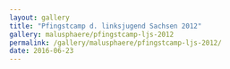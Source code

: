 ```yaml
---
layout: gallery
title: "Pfingstcamp d. linksjugend Sachsen 2012"
gallery: malusphaere/pfingstcamp-ljs-2012
permalink: /gallery/malusphaere/pfingstcamp-ljs-2012/
date: 2016-06-23
---
```

